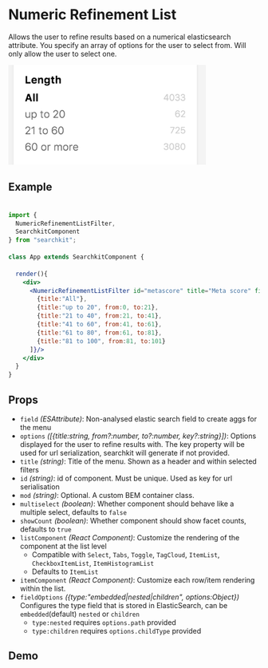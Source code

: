 # Numeric Refinement List
Allows the user to refine results based on a numerical elasticsearch attribute. You specify an array of options for the user to select from. Will only allow the user to select one.

<img src="./assets/numeric-itemlist.png" height="200px"/>

## Example

```jsx

import {
  NumericRefinementListFilter,
  SearchkitComponent
} from "searchkit";

class App extends SearchkitComponent {

  render(){
    <div>
      <NumericRefinementListFilter id="metascore" title="Meta score" field="metaScore" options={[
        {title:"All"},
        {title:"up to 20", from:0, to:21},
        {title:"21 to 40", from:21, to:41},
        {title:"41 to 60", from:41, to:61},
        {title:"61 to 80", from:61, to:81},
        {title:"81 to 100", from:81, to:101}
      ]}/>
    </div>
  }
}
```
## Props
- `field` *(ESAttribute)*: Non-analysed elastic search field to create aggs for the menu
- `options` *([{title:string, from?:number, to?:number, key?:string}])*: Options displayed for the user to refine results with. The key property will be used for url serialization, searchkit will generate if not provided.
- `title` *(string)*: Title of the menu. Shown as a header and within selected filters
- `id` *(string)*: id of component. Must be unique. Used as key for url serialisation
- `mod` *(string)*: Optional. A custom BEM container class.
- `multiselect` *(boolean)*: Whether component should behave like a multiple select, defaults to `false`
- `showCount` *(boolean)*: Whether component should show facet counts, defaults to `true`
- `listComponent` *(React Component)*: Customize the rendering of the component at the list level
  - Compatible with `Select`, `Tabs`, `Toggle`, `TagCloud`, `ItemList`, `CheckboxItemList`, `ItemHistogramList`
  - Defaults to `ItemList`
- `itemComponent` *(React Component)*: Customize each row/item rendering within the list.
- `fieldOptions` *({type:"embedded|nested|children", options:Object})* Configures the type field that is stored in ElasticSearch, can be `embedded`(default) `nested` or `children`
  - `type:nested` requires `options.path` provided
  - `type:children` requires `options.childType` provided


## Demo
[](codepen://searchkit/bEgERB?height=800&theme=0)
